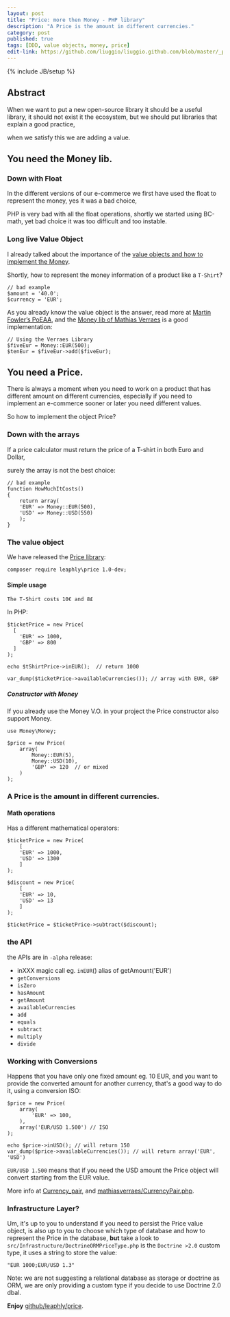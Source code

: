 ```yaml
---
layout: post
title: "Price: more then Money - PHP library"
description: "A Price is the amount in different currencies."
category: post
published: true
tags: [DDD, value objects, money, price]
edit-link: https://github.com/liuggio/liuggio.github.com/blob/master/_posts/2014-08-31-price-more-then-money-php-library.md
---
```

{% include JB/setup %}

## Abstract 

When we want to put a new open-source library it should be a useful library, it should not exist it the ecosystem, but we should put libraries that explain a good practice, 

when we satisfy this we are adding a value.

## You need the Money lib.

### Down with Float

In the different versions of our e-commerce we first have used the float to represent the money, yes it was a bad choice,

PHP is very bad with all the float operations, shortly we started using BC-math, yet bad choice it was too difficult and too instable.

### Long live Value Object

I already talked about the importance of the [value objects and how to implement the Money](persist-the-money-doctrine-value-object/).

Shortly, how to represent the money information of a product like a `T-Shirt`?

    // bad example
    $amount = '40.0';
    $currency = 'EUR';


As you already know the value object is the answer, read more at [Martin Fowler’s PoEAA](http://martinfowler.com/books.html),
and the [Money lib of Mathias Verraes](https://github.com/mathiasverraes/money) is a good implementation:


    // Using the Verraes Library
    $fiveEur = Money::EUR(500);
    $tenEur = $fiveEur->add($fiveEur);

## You need a Price.

There is always a moment when you need to work on a product that has different amount on different currencies, especially if you need to implement an e-commerce sooner or later you need different values.

So how to implement the object Price?

### Down with the arrays

If a price calculator must return the price of a T-shirt in both Euro and Dollar, 

surely the array is not the best choice:

    // bad example
    function HowMuchItCosts()
    {
        return array(
	    'EUR' => Money::EUR(500),
        'USD' => Money::USD(550)
        );
    }


### The value object

We have released the [Price library](https://github.com/leaphly/price):

	composer require leaphly\price 1.0-dev;

#### Simple usage

    The T-Shirt costs 10€ and 8£

In PHP:

	$ticketPrice = new Price(
	  [
	    'EUR' => 1000,
	    'GBP' => 800
	  ]
	);

	echo $tShirtPrice->inEUR();  // return 1000

	var_dump($ticketPrice->availableCurrencies()); // array with EUR, GBP

##### Constructor with Money

If you already use the Money V.O. in your project the Price constructor also support Money.

    use Money\Money;

    $price = new Price(
        array(
            Money::EUR(5),
            Money::USD(10),
            'GBP' => 120  // or mixed
        )
    );

### A Price is the amount in different currencies.

#### Math operations

Has a different mathematical operators:

    $ticketPrice = new Price(
        [
        'EUR' => 1000,
        'USD' => 1300
        ]
    );

    $discount = new Price(
	    [
	    'EUR' => 10,
	    'USD' => 13
	    ]
    );

    $ticketPrice = $ticketPrice->subtract($discount);


### the API 

the APIs are in `-alpha` release:

- inXXX magic call eg. `inEUR`() alias of getAmount('EUR')
- `getConversions`
- `isZero`
- `hasAmount`
- `getAmount`
- `availableCurrencies`
- `add`
- `equals`
- `subtract`
- `multiply`
- `divide`

### Working with Conversions

Happens that you have only one fixed amount eg. 10 EUR, 
and you want to provide the converted amount for another currency,
that's a good way to do it, using a conversion ISO:


	$price = new Price(
	    array(
	        'EUR' => 100,
	    ),
	    array('EUR/USD 1.500') // ISO
	);

	echo $price->inUSD(); // will return 150
	var_dump($price->availableCurrencies()); // will return array('EUR', 'USD')


`EUR/USD 1.500` means that if you need the USD amount the Price object will convert starting from the EUR value.

More info at [Currency_pair](http://en.wikipedia.org/wiki/Currency_pair), and [mathiasverraes/CurrencyPair.php](https://github.com/mathiasverraes/money/blob/master/lib/Money/CurrencyPair.php).

### Infrastructure Layer?

Um, it's up to you to understand if you need to persist the Price value object, is also up to you to choose which type of database and how to represent the Price in the database, **but** take a look to `src/Infrastructure/DoctrineORMPriceType.php` is the `Doctrine >2.0` custom type, it uses a string to store the value:

    "EUR 1000;EUR/USD 1.3"

Note: we are not suggesting a relational database as storage or doctrine as ORM, we are only providing a custom type if you decide to use Doctrine 2.0 dbal.

**Enjoy** [github/leaphly/price](https://github.com/leaphly/price).